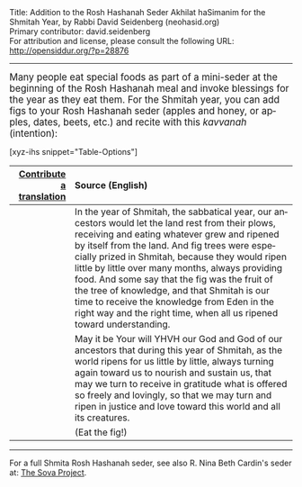 <html>
<head></head>
<body>
Title: Addition to the Rosh Hashanah Seder Akhilat haSimanim for the Shmitah Year, by Rabbi David Seidenberg (neohasid.org)<br />
Primary contributor: david.seidenberg<br />
For attribution and license, please consult the following URL: <a href="http://opensiddur.org/?p=28876">http://opensiddur.org/?p=28876</a>
<p />
<hr />

<div class="english" lang="en" style="font-size: 1.2em;">
Many people eat special foods as part of a mini-seder at the beginning of the Rosh Hashanah meal and invoke blessings for the year as they eat them. For the Shmitah year, you can add figs to your Rosh Hashanah seder (apples and honey, or apples, dates, beets, etc.) and recite with this <em>kavvanah</em> (intention):
</div>

[xyz-ihs snippet="Table-Options"]<table style="margin-left: auto; margin-right: auto;" class="draggable">
<thead><tr><th id="x" style="text-align: right;"><a href="https://opensiddur.org/contributing/upload/">Contribute a translation</a></th><th style="text-align: left;">Source (English)</th></tr></thead>
<tbody>
<tr><td style="vertical-align:top;">
<div class="liturgy" lang="he">

</span></div></td>
 
<td style="vertical-align:top;">
<div class="english" lang="en">
In the year of Shmitah, the sabbatical year, 
our ancestors would let the land rest from their plows, 
receiving and eating whatever grew and ripened by itself from the land. 
And fig trees were especially prized in Shmitah, 
because they would ripen little by little over many months, 
always providing food. 
And some say that the fig was the fruit of the tree of knowledge, 
and that Shmitah is our time to receive the knowledge from Eden 
in the right way and the right time, 
when all us ripened toward understanding.
</div></td></tr>


<tr><td style="vertical-align:top;">
<div class="liturgy" lang="he">

</span></div></td>
 
<td style="vertical-align:top;">
<div class="english" lang="en">
May it be Your will 
YHVH our God and God of our ancestors 
that during this year of Shmitah, 
as the world ripens for us little by little, 
always turning again toward us 
to nourish and sustain us, 
that may we turn 
to receive in gratitude 
what is offered so freely and lovingly, 
so that we may turn 
and ripen in justice and love 
toward this world and all its creatures.
</div></td></tr>


<tr><td style="vertical-align:top;">
<div class="liturgy" lang="he">

</span></div></td>
 
<td style="vertical-align:top;">
<div class="english" lang="en">
<span class="instruction">(Eat the fig!)</span>
</div></td></tr>
</tbody></table>

<hr />

For a full Shmita Rosh Hashanah seder, see also R. Nina Beth Cardin's seder at: <a href="http://web.archive.org/web/20141215080351/http://sovaproject.org/2014/08/15/rosh-hashanah-shemitah-seder-5775/">The Sova Project</a>.

</body>
</html>